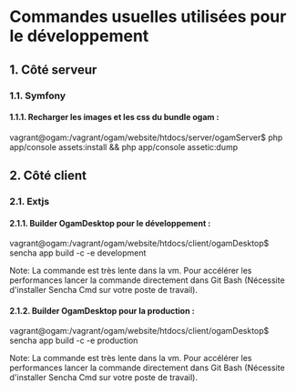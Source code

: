 # Commandes usuelles utilisées pour le développement

## 1. Côté serveur

### 1.1. Symfony

#### 1.1.1. Recharger les images et les css du bundle ogam :

vagrant@ogam:/vagrant/ogam/website/htdocs/server/ogamServer$ php app/console assets:install && php app/console assetic:dump

## 2. Côté client

### 2.1. Extjs

#### 2.1.1. Builder OgamDesktop pour le développement :

vagrant@ogam:/vagrant/ogam/website/htdocs/client/ogamDesktop$ sencha app build -c -e development

Note: La commande est très lente dans la vm. Pour accélérer les performances lancer la commande directement dans Git Bash (Nécessite d'installer Sencha Cmd sur votre poste de travail).

#### 2.1.2. Builder OgamDesktop pour la production :

vagrant@ogam:/vagrant/ogam/website/htdocs/client/ogamDesktop$ sencha app build -c -e production

Note: La commande est très lente dans la vm. Pour accélérer les performances lancer la commande directement dans Git Bash (Nécessite d'installer Sencha Cmd sur votre poste de travail).

